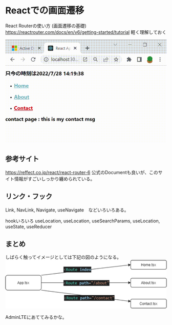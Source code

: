 # Reactでの画面遷移

React Routerの使い方 (画面遷移の基礎)
https://reactrouter.com/docs/en/v6/getting-started/tutorial
軽く理解しておく

![image](../doc/ReactRouter.gif)

## 参考サイト

https://reffect.co.jp/react/react-router-6
公式のDocumentも良いが、このサイト情報がすごいしっかり纏められている。

## リンク・フック
Link, NavLink, Navigate, useNavigate　などいろいろある。

hookいろいろ
useLocation, useLocation, useSearchParams, useLocation, 
useState, useReducer

## まとめ
しばらく触ってイメージとしては下記の図のようになる。
![image](../doc/react-router.png)

AdminLTEにあててみるかな。
